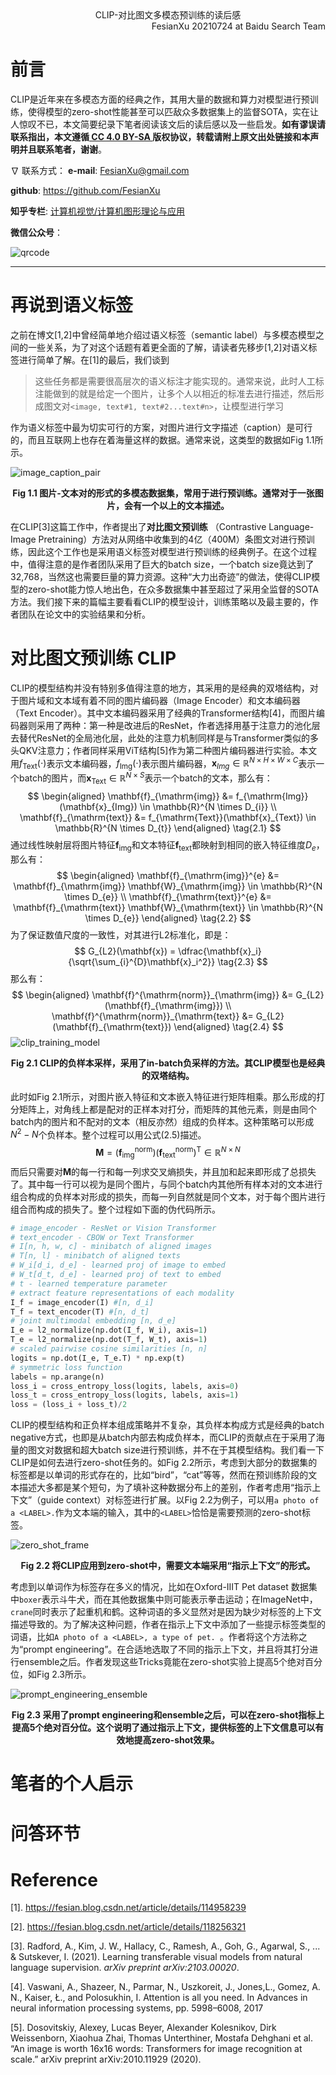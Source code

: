<div align='center'>
    CLIP-对比图文多模态预训练的读后感
</div>


<div align='right'>
    FesianXu 20210724 at Baidu Search Team
</div>

# 前言

CLIP是近年来在多模态方面的经典之作，其用大量的数据和算力对模型进行预训练，使得模型的zero-shot性能甚至可以匹敌众多数据集上的监督SOTA，实在让人惊叹不已，本文简要纪录下笔者阅读该文后的读后感以及一些启发。**如有谬误请联系指出，本文遵循[ CC 4.0 BY-SA ](http://creativecommons.org/licenses/by-sa/4.0/)版权协议，转载请附上原文出处链接和本声明并且联系笔者，谢谢**。

$\nabla$ 联系方式：
**e-mail**: FesianXu@gmail.com

**github**: https://github.com/FesianXu

**知乎专栏**: [计算机视觉/计算机图形理论与应用](https://zhuanlan.zhihu.com/c_1265262560611299328)

**微信公众号**：

![qrcode][qrcode]

----



# 再说到语义标签

之前在博文[1,2]中曾经简单地介绍过语义标签（semantic label）与多模态模型之间的一些关系，为了对这个话题有着更全面的了解，请读者先移步[1,2]对语义标签进行简单了解。在[1]的最后，我们谈到

> 这些任务都是需要很高层次的语义标注才能实现的。通常来说，此时人工标注能做到的就是给定一个图片，让多个人以相近的标准去进行描述，然后形成图文对`<image, text#1, text#2...text#n>`，让模型进行学习

作为语义标签中最为切实可行的方案，对图片进行文字描述（caption）是可行的，而且互联网上也存在着海量这样的数据。通常来说，这类型的数据如Fig 1.1所示。

![image_caption_pair][image_caption_pair]

<div align='center'>
    <b>
        Fig 1.1 图片-文本对的形式的多模态数据集，常用于进行预训练。通常对于一张图片，会有一个以上的文本描述。
    </b>
</div>

在CLIP[3]这篇工作中，作者提出了**对比图文预训练** （Contrastive Language-Image Pretraining）方法对从网络中收集到的4亿（400M）条图文对进行预训练，因此这个工作也是采用语义标签对模型进行预训练的经典例子。在这个过程中，值得注意的是作者团队采用了巨大的batch size，一个batch size竟达到了32,768，当然这也需要巨量的算力资源。这种“大力出奇迹”的做法，使得CLIP模型的zero-shot能力惊人地出色，在众多数据集中甚至超过了采用全监督的SOTA方法。我们接下来的篇幅主要看看CLIP的模型设计，训练策略以及最主要的，作者团队在论文中的实验结果和分析。



# 对比图文预训练 CLIP

CLIP的模型结构并没有特别多值得注意的地方，其采用的是经典的双塔结构，对于图片域和文本域有着不同的图片编码器（Image Encoder）和文本编码器（Text Encoder）。其中文本编码器采用了经典的Transformer结构[4]，而图片编码器则采用了两种：第一种是改进后的ResNet，作者选择用基于注意力的池化层去替代ResNet的全局池化层，此处的注意力机制同样是与Transformer类似的多头QKV注意力；作者同样采用ViT结构[5]作为第二种图片编码器进行实验。本文用$f_{\mathrm{Text}}(\cdot)$表示文本编码器，$f_{\mathrm{Img}}(\cdot)$表示图片编码器，$\mathbf{x}_{Img} \in \mathbb{R}^{N \times H \times W \times C}$表示一个batch的图片，而$\mathbf{x}_{\mathrm{Text}} \in \mathbb{R}^{N \times S}$表示一个batch的文本，那么有：
$$
\begin{aligned}
\mathbf{f}_{\mathrm{img}} &= f_{\mathrm{Img}}(\mathbf{x}_{Img}) \in \mathbb{R}^{N \times D_{i}} \\
\mathbf{f}_{\mathrm{text}} &= f_{\mathrm{Text}}(\mathbf{x}_{Text}) \in \mathbb{R}^{N \times D_{t}}
\end{aligned}
\tag{2.1}
$$
通过线性映射层将图片特征$\mathbf{f}_{\mathrm{img}}$和文本特征$\mathbf{f}_{\mathrm{text}}$都映射到相同的嵌入特征维度$D_{e}$，那么有：
$$
\begin{aligned}
\mathbf{f}_{\mathrm{img}}^{e} &= \mathbf{f}_{\mathrm{img}} \mathbf{W}_{\mathrm{img}} \in \mathbb{R}^{N \times D_{e}} \\
\mathbf{f}_{\mathrm{text}}^{e} &= \mathbf{f}_{\mathrm{text}} \mathbf{W}_{\mathrm{text}} \in \mathbb{R}^{N \times D_{e}} 
\end{aligned}
\tag{2.2}
$$
为了保证数值尺度的一致性，对其进行L2标准化，即是：
$$
G_{L2}(\mathbf{x}) = \dfrac{\mathbf{x}_i}{\sqrt{\sum_{i}^{D}\mathbf{x}_i^2}}
\tag{2.3}
$$
那么有：
$$
\begin{aligned}
\mathbf{f}^{\mathrm{norm}}_{\mathrm{img}} &= G_{L2}(\mathbf{f}_{\mathrm{img}}) \\
\mathbf{f}^{\mathrm{norm}}_{\mathrm{text}} &= G_{L2}(\mathbf{f}_{\mathrm{text}})
\end{aligned}
\tag{2.4}
$$
![clip_training_model][clip_training_model]

<div align='center'>
    <b>
        Fig 2.1 CLIP的负样本采样，采用了in-batch负采样的方法。其CLIP模型也是经典的双塔结构。
    </b>
</div>

此时如Fig 2.1所示，对图片嵌入特征和文本嵌入特征进行矩阵相乘。那么形成的打分矩阵上，对角线上都是配对的正样本对打分，而矩阵的其他元素，则是由同个batch内的图片和不配对的文本（相反亦然）组成的负样本。这种策略可以形成$N^2-N$个负样本。整个过程可以用公式(2.5)描述。
$$
\mathbf{M} = (\mathbf{f}^{\mathrm{norm}}_{\mathrm{img}}) (\mathbf{f}^{\mathrm{norm}}_{\mathrm{text}})^{\mathrm{T}} \in \mathbb{R}^{N \times N}
\tag{2.5}
$$
而后只需要对$\mathbf{M}$的每一行和每一列求交叉熵损失，并且加和起来即形成了总损失了。其中每一行可以视为是同个图片，与同个batch内其他所有样本对的文本进行组合构成的负样本对形成的损失，而每一列自然就是同个文本，对于每个图片进行组合而构成的损失了。整个过程如下面的伪代码所示。

```python
# image_encoder - ResNet or Vision Transformer
# text_encoder - CBOW or Text Transformer
# I[n, h, w, c] - minibatch of aligned images
# T[n, l] - minibatch of aligned texts
# W_i[d_i, d_e] - learned proj of image to embed
# W_t[d_t, d_e] - learned proj of text to embed
# t - learned temperature parameter
# extract feature representations of each modality
I_f = image_encoder(I) #[n, d_i]
T_f = text_encoder(T) #[n, d_t]
# joint multimodal embedding [n, d_e]
I_e = l2_normalize(np.dot(I_f, W_i), axis=1)
T_e = l2_normalize(np.dot(T_f, W_t), axis=1)
# scaled pairwise cosine similarities [n, n]
logits = np.dot(I_e, T_e.T) * np.exp(t)
# symmetric loss function
labels = np.arange(n)
loss_i = cross_entropy_loss(logits, labels, axis=0)
loss_t = cross_entropy_loss(logits, labels, axis=1)
loss = (loss_i + loss_t)/2
```

CLIP的模型结构和正负样本组成策略并不复杂，其负样本构成方式是经典的batch negative方式，也即是从batch内部去构成负样本，而CLIP的贡献点在于采用了海量的图文对数据和超大batch size进行预训练，并不在于其模型结构。我们看一下CLIP是如何去进行zero-shot任务的。如Fig 2.2所示，考虑到大部分的数据集的标签都是以单词的形式存在的，比如“bird”，“cat”等等，然而在预训练阶段的文本描述大多都是某个短句，为了填补这种数据分布上的差别，作者考虑用“指示上下文”（guide context）对标签进行扩展。以Fig 2.2为例子，可以用`a photo of a <LABEL>.`作为文本端的输入，其中的`<LABEL>`恰恰是需要预测的zero-shot标签。

![zero_shot_frame][zero_shot_frame]

<div align='center'>
    <b>
        Fig 2.2 将CLIP应用到zero-shot中，需要文本端采用“指示上下文”的形式。
    </b>
</div>

考虑到以单词作为标签存在多义的情况，比如在Oxford-IIIT Pet dataset 数据集中`boxer`表示斗牛犬，而在其他数据集中则可能表示拳击运动；在ImageNet中，`crane`同时表示了起重机和鹤。这种词语的多义显然对是因为缺少对标签的上下文描述导致的。为了解决这种问题，作者在指示上下文中添加了一些提示标签类型的词语，比如`A photo of a <LABEL>, a type of pet. `。作者将这个方法称之为“prompt engineering”。在合适地选取了不同的指示上下文，并且将其打分进行ensemble之后。作者发现这些Tricks竟能在zero-shot实验上提高5个绝对百分位，如Fig 2.3所示。

![prompt_engineering_ensemble][prompt_engineering_ensemble]

<div align='center'>
    <b>
        Fig 2.3 采用了prompt engineering和ensemble之后，可以在zero-shot指标上提高5个绝对百分位。这个说明了通过指示上下文，提供标签的上下文信息可以有效地提高zero-shot效果。
    </b>
</div>









# 笔者的个人启示







# 问答环节





# Reference

[1]. https://fesian.blog.csdn.net/article/details/114958239

[2]. https://fesian.blog.csdn.net/article/details/118256321

[3]. Radford, A., Kim, J. W., Hallacy, C., Ramesh, A., Goh, G., Agarwal, S., ... & Sutskever, I. (2021). Learning transferable visual models from natural language supervision. *arXiv preprint arXiv:2103.00020*.

[4]. Vaswani, A., Shazeer, N., Parmar, N., Uszkoreit, J., Jones,L., Gomez, A. N., Kaiser, Ł., and Polosukhin, I. Attention is all you need. In Advances in neural information processing systems, pp. 5998–6008, 2017  

[5]. Dosovitskiy, Alexey, Lucas Beyer, Alexander Kolesnikov, Dirk Weissenborn, Xiaohua Zhai, Thomas Unterthiner, Mostafa Dehghani et al. “An image is worth 16x16 words: Transformers for image recognition at scale.” arXiv preprint arXiv:2010.11929 (2020).







[qrcode]: ./imgs/qrcode.jpg
[image_caption_pair]: ./imgs/image_caption_pair.png
[clip_training_model]: ./imgs/clip_training_model.png
[zero_shot_frame]: ./imgs/zero_shot_frame.png
[prompt_engineering_ensemble]: ./imgs/prompt_engineering_ensemble.png







